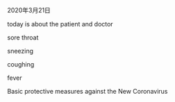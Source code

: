 2020年3月21日

today is about the patient and doctor

sore throat 

sneezing

coughing

fever

Basic protective measures against the New Coronavirus